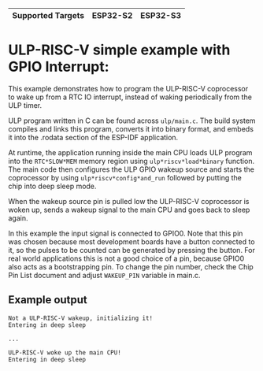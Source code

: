 | Supported Targets | ESP32-S2 | ESP32-S3 |
| ----------------- | -------- | -------- |
# ULP-RISC-V simple example with GPIO Interrupt:

This example demonstrates how to program the ULP-RISC-V coprocessor to wake up from a RTC IO interrupt, instead of waking periodically from the ULP timer.

ULP program written in C can be found across `ulp/main.c`. The build system compiles and links this program, converts it into binary format, and embeds it into the .rodata section of the ESP-IDF application.

At runtime, the application running inside the main CPU loads ULP program into the `RTC*SLOW*MEM` memory region using `ulp*riscv*load*binary` function. The main code then configures the ULP GPIO wakeup source and starts the coprocessor by using `ulp*riscv*config*and_run` followed by putting the chip into deep sleep mode.

When the wakeup source pin is pulled low the ULP-RISC-V coprocessor is woken up, sends a wakeup signal to the main CPU and goes back to sleep again.

In this example the input signal is connected to GPIO0. Note that this pin was chosen because most development boards have a button connected to it, so the pulses to be counted can be generated by pressing the button. For real world applications this is not a good choice of a pin, because GPIO0 also acts as a bootstrapping pin. To change the pin number, check the Chip Pin List document and adjust `WAKEUP_PIN` variable in main.c.


## Example output

```
Not a ULP-RISC-V wakeup, initializing it!
Entering in deep sleep

...

ULP-RISC-V woke up the main CPU!
Entering in deep sleep
```
